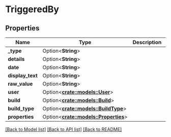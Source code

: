 # TriggeredBy

## Properties

Name | Type | Description | Notes
------------ | ------------- | ------------- | -------------
**_type** | Option<**String**> |  | [optional]
**details** | Option<**String**> |  | [optional]
**date** | Option<**String**> |  | [optional]
**display_text** | Option<**String**> |  | [optional]
**raw_value** | Option<**String**> |  | [optional]
**user** | Option<[**crate::models::User**](user.md)> |  | [optional]
**build** | Option<[**crate::models::Build**](build.md)> |  | [optional]
**build_type** | Option<[**crate::models::BuildType**](buildType.md)> |  | [optional]
**properties** | Option<[**crate::models::Properties**](properties.md)> |  | [optional]

[[Back to Model list]](../README.md#documentation-for-models) [[Back to API list]](../README.md#documentation-for-api-endpoints) [[Back to README]](../README.md)



